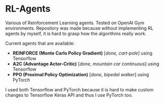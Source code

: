 # RL-Agents

Various of Reinforcement Learning agents. Tested on OpenAI Gym environments.
Repository was made because without implementing RL agents by myself, it is hard to grasp how the algorithms really work.

Current agents that are available:
  - **REINFORCE (Monte Carlo Policy Gradient)** [*done, cart-pole*] using Tensorflow
  - **A2C (Advantage Actor-Critic)** [*done, mountain car continuous*] using Tensorflow
  - **PPO (Proximal Policy Optimization)** [*done, bipedal walker*] using PyTorch
  
I used both Tensorflow and PyTorch because it is hard to make custom changes to Tensorflow Keras API and thus I use PyTorch too.
